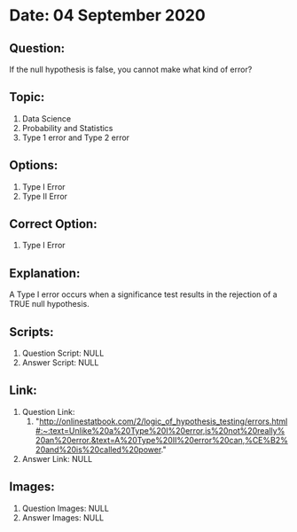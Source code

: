 # Date: 04 September 2020

## Question:
If the null hypothesis is false, you cannot make what kind of error?

## Topic:
1. Data Science
2. Probability and Statistics
3. Type 1 error and Type 2 error

## Options:
1. Type I Error
2. Type II Error

## Correct Option:
1. Type I Error

## Explanation:
A Type I error occurs when a significance test results in the rejection of a TRUE null hypothesis.

## Scripts:
1. Question Script: NULL
2. Answer Script: NULL

## Link:
1. Question Link:
   1. "http://onlinestatbook.com/2/logic_of_hypothesis_testing/errors.html#:~:text=Unlike%20a%20Type%20I%20error,is%20not%20really%20an%20error.&text=A%20Type%20II%20error%20can,%CE%B2%20and%20is%20called%20power." 
2. Answer Link: NULL

## Images:
1. Question Images: NULL
2. Answer Images: NULL

